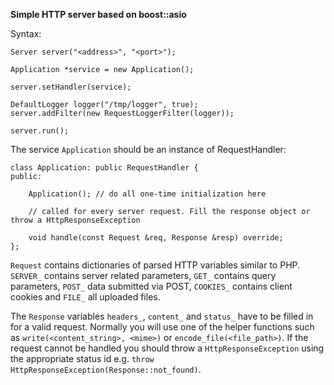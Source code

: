 **Simple HTTP server based on boost::asio**

Syntax:

```
Server server("<address>", "<port>");

Application *service = new Application();

server.setHandler(service);

DefaultLogger logger("/tmp/logger", true);
server.addFilter(new RequestLoggerFilter(logger));

server.run();
```
The service `Application` should be an instance of RequestHandler:
```
class Application: public RequestHandler {
public:

    Application(); // do all one-time initialization here

    // called for every server request. Fill the response object or throw a HttpResponseException
    
    void handle(const Request &req, Response &resp) override;
};
```

`Request` contains dictionaries of parsed HTTP variables similar to PHP. `SERVER_` contains server related parameters, `GET_` contains query parameters, `POST_` data submitted via POST, `COOKIES_` contains client cookies and `FILE_` all uploaded files. 

The `Response` variables `headers_`, `content_` and `status_` have to be filled in for a valid request. Normally you will use one of the helper functions such as `write(<content_string>, <mime>)` or `encode_file(<file_path>)`. If the request cannot be handled you should throw a `HttpResponseException` using the appropriate status id e.g. `throw HttpResponseException(Response::not_found)`.
